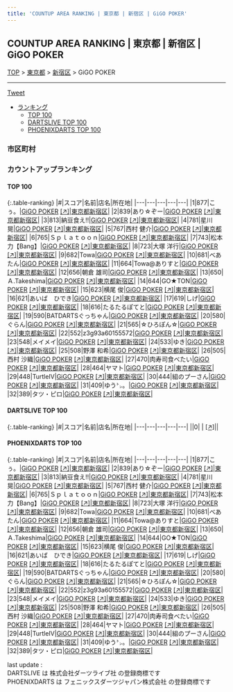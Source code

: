 ```yaml
---
title: 'COUNTUP AREA RANKING | 東京都 | 新宿区 | GiGO POKER'
---
```

## COUNTUP AREA RANKING | 東京都 | 新宿区 | GiGO POKER

[TOP](/darts/rank/) > [東京都](/darts/rank/東京都/) > [新宿区](/darts/rank/東京都/新宿区/) > GiGO POKER

___

<a href="https://twitter.com/share?ref_src=twsrc%5Etfw" data-text="COUNTUP AREA RANKING | 東京都新宿区GiGO POKER" class="twitter-share-button" data-hashtags="DARTSLIVE,PHOENIXDARTS,darts,ダーツ" data-show-count="false">Tweet</a>

* [ランキング](#カウントアップランキング)
    * [TOP 100](#top-100)
    * [DARTSLIVE TOP 100](#dartslive-top-100)
    * [PHOENIXDARTS TOP 100](#phoenixdarts-top-100)

### 市区町村

<ul>

</ul>

### カウントアップランキング

#### TOP 100



{:.table-ranking}
|#|スコア|名前|店名|所在地|
|---|---|---|---|---|
|1|877|<span class="rank-name-pd">こぅ。</span>|<a href="/darts/rank/shops/95257.html">GiGO POKER</a> <a href="https://vs.phoenixdarts.com/jp/shop/shopDetailInfo/s_95257?s_seq=95257">[↗]</a>|<a href="/darts/rank/東京都/新宿区">東京都新宿区</a>|
|2|839|<span class="rank-name-pd">あり☆ぞー</span>|<a href="/darts/rank/shops/95257.html">GiGO POKER</a> <a href="https://vs.phoenixdarts.com/jp/shop/shopDetailInfo/s_95257?s_seq=95257">[↗]</a>|<a href="/darts/rank/東京都/新宿区">東京都新宿区</a>|
|3|813|<span class="rank-name-pd">納豆食え!!</span>|<a href="/darts/rank/shops/95257.html">GiGO POKER</a> <a href="https://vs.phoenixdarts.com/jp/shop/shopDetailInfo/s_95257?s_seq=95257">[↗]</a>|<a href="/darts/rank/東京都/新宿区">東京都新宿区</a>|
|4|781|<span class="rank-name-pd"><span class="pro-icon-pd"></span>星川 晃</span>|<a href="/darts/rank/shops/95257.html">GiGO POKER</a> <a href="https://vs.phoenixdarts.com/jp/shop/shopDetailInfo/s_95257?s_seq=95257">[↗]</a>|<a href="/darts/rank/東京都/新宿区">東京都新宿区</a>|
|5|767|<span class="rank-name-pd"><span class="pro-icon-pd"></span>西村 健介</span>|<a href="/darts/rank/shops/95257.html">GiGO POKER</a> <a href="https://vs.phoenixdarts.com/jp/shop/shopDetailInfo/s_95257?s_seq=95257">[↗]</a>|<a href="/darts/rank/東京都/新宿区">東京都新宿区</a>|
|6|765|<span class="rank-name-pd">Ｓｐｌａｔｏｏｎ</span>|<a href="/darts/rank/shops/95257.html">GiGO POKER</a> <a href="https://vs.phoenixdarts.com/jp/shop/shopDetailInfo/s_95257?s_seq=95257">[↗]</a>|<a href="/darts/rank/東京都/新宿区">東京都新宿区</a>|
|7|743|<span class="rank-name-pd">松本力【Bang】</span>|<a href="/darts/rank/shops/95257.html">GiGO POKER</a> <a href="https://vs.phoenixdarts.com/jp/shop/shopDetailInfo/s_95257?s_seq=95257">[↗]</a>|<a href="/darts/rank/東京都/新宿区">東京都新宿区</a>|
|8|723|<span class="rank-name-pd"><span class="pro-icon-pd"></span>大塚 洋行</span>|<a href="/darts/rank/shops/95257.html">GiGO POKER</a> <a href="https://vs.phoenixdarts.com/jp/shop/shopDetailInfo/s_95257?s_seq=95257">[↗]</a>|<a href="/darts/rank/東京都/新宿区">東京都新宿区</a>|
|9|682|<span class="rank-name-pd">Towa</span>|<a href="/darts/rank/shops/95257.html">GiGO POKER</a> <a href="https://vs.phoenixdarts.com/jp/shop/shopDetailInfo/s_95257?s_seq=95257">[↗]</a>|<a href="/darts/rank/東京都/新宿区">東京都新宿区</a>|
|10|681|<span class="rank-name-pd">べあたん</span>|<a href="/darts/rank/shops/95257.html">GiGO POKER</a> <a href="https://vs.phoenixdarts.com/jp/shop/shopDetailInfo/s_95257?s_seq=95257">[↗]</a>|<a href="/darts/rank/東京都/新宿区">東京都新宿区</a>|
|11|664|<span class="rank-name-pd">Towa@ありすと</span>|<a href="/darts/rank/shops/95257.html">GiGO POKER</a> <a href="https://vs.phoenixdarts.com/jp/shop/shopDetailInfo/s_95257?s_seq=95257">[↗]</a>|<a href="/darts/rank/東京都/新宿区">東京都新宿区</a>|
|12|656|<span class="rank-name-pd">朝倉 雄司</span>|<a href="/darts/rank/shops/95257.html">GiGO POKER</a> <a href="https://vs.phoenixdarts.com/jp/shop/shopDetailInfo/s_95257?s_seq=95257">[↗]</a>|<a href="/darts/rank/東京都/新宿区">東京都新宿区</a>|
|13|650|<span class="rank-name-pd">Ａ.Takeshima</span>|<a href="/darts/rank/shops/95257.html">GiGO POKER</a> <a href="https://vs.phoenixdarts.com/jp/shop/shopDetailInfo/s_95257?s_seq=95257">[↗]</a>|<a href="/darts/rank/東京都/新宿区">東京都新宿区</a>|
|14|644|<span class="rank-name-pd">GO★TON</span>|<a href="/darts/rank/shops/95257.html">GiGO POKER</a> <a href="https://vs.phoenixdarts.com/jp/shop/shopDetailInfo/s_95257?s_seq=95257">[↗]</a>|<a href="/darts/rank/東京都/新宿区">東京都新宿区</a>|
|15|623|<span class="rank-name-pd"><span class="pro-icon-pd"></span>横尾 俊</span>|<a href="/darts/rank/shops/95257.html">GiGO POKER</a> <a href="https://vs.phoenixdarts.com/jp/shop/shopDetailInfo/s_95257?s_seq=95257">[↗]</a>|<a href="/darts/rank/東京都/新宿区">東京都新宿区</a>|
|16|621|<span class="rank-name-pd">あいば　ひでき</span>|<a href="/darts/rank/shops/95257.html">GiGO POKER</a> <a href="https://vs.phoenixdarts.com/jp/shop/shopDetailInfo/s_95257?s_seq=95257">[↗]</a>|<a href="/darts/rank/東京都/新宿区">東京都新宿区</a>|
|17|619|<span class="rank-name-pd">しげ</span>|<a href="/darts/rank/shops/95257.html">GiGO POKER</a> <a href="https://vs.phoenixdarts.com/jp/shop/shopDetailInfo/s_95257?s_seq=95257">[↗]</a>|<a href="/darts/rank/東京都/新宿区">東京都新宿区</a>|
|18|616|<span class="rank-name-pd">たるたるぽてと</span>|<a href="/darts/rank/shops/95257.html">GiGO POKER</a> <a href="https://vs.phoenixdarts.com/jp/shop/shopDetailInfo/s_95257?s_seq=95257">[↗]</a>|<a href="/darts/rank/東京都/新宿区">東京都新宿区</a>|
|19|590|<span class="rank-name-pd">BATDARTSぐっちゃん</span>|<a href="/darts/rank/shops/95257.html">GiGO POKER</a> <a href="https://vs.phoenixdarts.com/jp/shop/shopDetailInfo/s_95257?s_seq=95257">[↗]</a>|<a href="/darts/rank/東京都/新宿区">東京都新宿区</a>|
|20|580|<span class="rank-name-pd">ぐらん</span>|<a href="/darts/rank/shops/95257.html">GiGO POKER</a> <a href="https://vs.phoenixdarts.com/jp/shop/shopDetailInfo/s_95257?s_seq=95257">[↗]</a>|<a href="/darts/rank/東京都/新宿区">東京都新宿区</a>|
|21|565|<span class="rank-name-pd">☆ひろぽん☆</span>|<a href="/darts/rank/shops/95257.html">GiGO POKER</a> <a href="https://vs.phoenixdarts.com/jp/shop/shopDetailInfo/s_95257?s_seq=95257">[↗]</a>|<a href="/darts/rank/東京都/新宿区">東京都新宿区</a>|
|22|552|<span class="rank-name-pd">z3g93a60155572</span>|<a href="/darts/rank/shops/95257.html">GiGO POKER</a> <a href="https://vs.phoenixdarts.com/jp/shop/shopDetailInfo/s_95257?s_seq=95257">[↗]</a>|<a href="/darts/rank/東京都/新宿区">東京都新宿区</a>|
|23|548|<span class="rank-name-pd">メイメイ</span>|<a href="/darts/rank/shops/95257.html">GiGO POKER</a> <a href="https://vs.phoenixdarts.com/jp/shop/shopDetailInfo/s_95257?s_seq=95257">[↗]</a>|<a href="/darts/rank/東京都/新宿区">東京都新宿区</a>|
|24|533|<span class="rank-name-pd">ゆき</span>|<a href="/darts/rank/shops/95257.html">GiGO POKER</a> <a href="https://vs.phoenixdarts.com/jp/shop/shopDetailInfo/s_95257?s_seq=95257">[↗]</a>|<a href="/darts/rank/東京都/新宿区">東京都新宿区</a>|
|25|508|<span class="rank-name-pd"><span class="pro-icon-pd"></span>野澤 和希</span>|<a href="/darts/rank/shops/95257.html">GiGO POKER</a> <a href="https://vs.phoenixdarts.com/jp/shop/shopDetailInfo/s_95257?s_seq=95257">[↗]</a>|<a href="/darts/rank/東京都/新宿区">東京都新宿区</a>|
|26|505|<span class="rank-name-pd"><span class="pro-icon-pd"></span>西村 沙織</span>|<a href="/darts/rank/shops/95257.html">GiGO POKER</a> <a href="https://vs.phoenixdarts.com/jp/shop/shopDetailInfo/s_95257?s_seq=95257">[↗]</a>|<a href="/darts/rank/東京都/新宿区">東京都新宿区</a>|
|27|470|<span class="rank-name-pd">肉寿司食べたい</span>|<a href="/darts/rank/shops/95257.html">GiGO POKER</a> <a href="https://vs.phoenixdarts.com/jp/shop/shopDetailInfo/s_95257?s_seq=95257">[↗]</a>|<a href="/darts/rank/東京都/新宿区">東京都新宿区</a>|
|28|464|<span class="rank-name-pd">ヤマト</span>|<a href="/darts/rank/shops/95257.html">GiGO POKER</a> <a href="https://vs.phoenixdarts.com/jp/shop/shopDetailInfo/s_95257?s_seq=95257">[↗]</a>|<a href="/darts/rank/東京都/新宿区">東京都新宿区</a>|
|29|448|<span class="rank-name-pd">TurtleⅣ</span>|<a href="/darts/rank/shops/95257.html">GiGO POKER</a> <a href="https://vs.phoenixdarts.com/jp/shop/shopDetailInfo/s_95257?s_seq=95257">[↗]</a>|<a href="/darts/rank/東京都/新宿区">東京都新宿区</a>|
|30|444|<span class="rank-name-pd">組のプーさん</span>|<a href="/darts/rank/shops/95257.html">GiGO POKER</a> <a href="https://vs.phoenixdarts.com/jp/shop/shopDetailInfo/s_95257?s_seq=95257">[↗]</a>|<a href="/darts/rank/東京都/新宿区">東京都新宿区</a>|
|31|409|<span class="rank-name-pd">ゆう㌧。</span>|<a href="/darts/rank/shops/95257.html">GiGO POKER</a> <a href="https://vs.phoenixdarts.com/jp/shop/shopDetailInfo/s_95257?s_seq=95257">[↗]</a>|<a href="/darts/rank/東京都/新宿区">東京都新宿区</a>|
|32|389|<span class="rank-name-pd">タツ・ピロ</span>|<a href="/darts/rank/shops/95257.html">GiGO POKER</a> <a href="https://vs.phoenixdarts.com/jp/shop/shopDetailInfo/s_95257?s_seq=95257">[↗]</a>|<a href="/darts/rank/東京都/新宿区">東京都新宿区</a>|


#### DARTSLIVE TOP 100



{:.table-ranking}
|#|スコア|名前|店名|所在地|
|---|---|---|---|---|
||0|<span class="rank-name-dl"> </span>|<a href="/darts/rank/shops/.html"></a> <a href="">[↗]</a>|<a href="/darts/rank//"></a>|


#### PHOENIXDARTS TOP 100



{:.table-ranking}
|#|スコア|名前|店名|所在地|
|---|---|---|---|---|
|1|877|<span class="rank-name-pd">こぅ。</span>|<a href="/darts/rank/shops/95257.html">GiGO POKER</a> <a href="https://vs.phoenixdarts.com/jp/shop/shopDetailInfo/s_95257?s_seq=95257">[↗]</a>|<a href="/darts/rank/東京都/新宿区">東京都新宿区</a>|
|2|839|<span class="rank-name-pd">あり☆ぞー</span>|<a href="/darts/rank/shops/95257.html">GiGO POKER</a> <a href="https://vs.phoenixdarts.com/jp/shop/shopDetailInfo/s_95257?s_seq=95257">[↗]</a>|<a href="/darts/rank/東京都/新宿区">東京都新宿区</a>|
|3|813|<span class="rank-name-pd">納豆食え!!</span>|<a href="/darts/rank/shops/95257.html">GiGO POKER</a> <a href="https://vs.phoenixdarts.com/jp/shop/shopDetailInfo/s_95257?s_seq=95257">[↗]</a>|<a href="/darts/rank/東京都/新宿区">東京都新宿区</a>|
|4|781|<span class="rank-name-pd"><span class="pro-icon-pd"></span>星川 晃</span>|<a href="/darts/rank/shops/95257.html">GiGO POKER</a> <a href="https://vs.phoenixdarts.com/jp/shop/shopDetailInfo/s_95257?s_seq=95257">[↗]</a>|<a href="/darts/rank/東京都/新宿区">東京都新宿区</a>|
|5|767|<span class="rank-name-pd"><span class="pro-icon-pd"></span>西村 健介</span>|<a href="/darts/rank/shops/95257.html">GiGO POKER</a> <a href="https://vs.phoenixdarts.com/jp/shop/shopDetailInfo/s_95257?s_seq=95257">[↗]</a>|<a href="/darts/rank/東京都/新宿区">東京都新宿区</a>|
|6|765|<span class="rank-name-pd">Ｓｐｌａｔｏｏｎ</span>|<a href="/darts/rank/shops/95257.html">GiGO POKER</a> <a href="https://vs.phoenixdarts.com/jp/shop/shopDetailInfo/s_95257?s_seq=95257">[↗]</a>|<a href="/darts/rank/東京都/新宿区">東京都新宿区</a>|
|7|743|<span class="rank-name-pd">松本力【Bang】</span>|<a href="/darts/rank/shops/95257.html">GiGO POKER</a> <a href="https://vs.phoenixdarts.com/jp/shop/shopDetailInfo/s_95257?s_seq=95257">[↗]</a>|<a href="/darts/rank/東京都/新宿区">東京都新宿区</a>|
|8|723|<span class="rank-name-pd"><span class="pro-icon-pd"></span>大塚 洋行</span>|<a href="/darts/rank/shops/95257.html">GiGO POKER</a> <a href="https://vs.phoenixdarts.com/jp/shop/shopDetailInfo/s_95257?s_seq=95257">[↗]</a>|<a href="/darts/rank/東京都/新宿区">東京都新宿区</a>|
|9|682|<span class="rank-name-pd">Towa</span>|<a href="/darts/rank/shops/95257.html">GiGO POKER</a> <a href="https://vs.phoenixdarts.com/jp/shop/shopDetailInfo/s_95257?s_seq=95257">[↗]</a>|<a href="/darts/rank/東京都/新宿区">東京都新宿区</a>|
|10|681|<span class="rank-name-pd">べあたん</span>|<a href="/darts/rank/shops/95257.html">GiGO POKER</a> <a href="https://vs.phoenixdarts.com/jp/shop/shopDetailInfo/s_95257?s_seq=95257">[↗]</a>|<a href="/darts/rank/東京都/新宿区">東京都新宿区</a>|
|11|664|<span class="rank-name-pd">Towa@ありすと</span>|<a href="/darts/rank/shops/95257.html">GiGO POKER</a> <a href="https://vs.phoenixdarts.com/jp/shop/shopDetailInfo/s_95257?s_seq=95257">[↗]</a>|<a href="/darts/rank/東京都/新宿区">東京都新宿区</a>|
|12|656|<span class="rank-name-pd">朝倉 雄司</span>|<a href="/darts/rank/shops/95257.html">GiGO POKER</a> <a href="https://vs.phoenixdarts.com/jp/shop/shopDetailInfo/s_95257?s_seq=95257">[↗]</a>|<a href="/darts/rank/東京都/新宿区">東京都新宿区</a>|
|13|650|<span class="rank-name-pd">Ａ.Takeshima</span>|<a href="/darts/rank/shops/95257.html">GiGO POKER</a> <a href="https://vs.phoenixdarts.com/jp/shop/shopDetailInfo/s_95257?s_seq=95257">[↗]</a>|<a href="/darts/rank/東京都/新宿区">東京都新宿区</a>|
|14|644|<span class="rank-name-pd">GO★TON</span>|<a href="/darts/rank/shops/95257.html">GiGO POKER</a> <a href="https://vs.phoenixdarts.com/jp/shop/shopDetailInfo/s_95257?s_seq=95257">[↗]</a>|<a href="/darts/rank/東京都/新宿区">東京都新宿区</a>|
|15|623|<span class="rank-name-pd"><span class="pro-icon-pd"></span>横尾 俊</span>|<a href="/darts/rank/shops/95257.html">GiGO POKER</a> <a href="https://vs.phoenixdarts.com/jp/shop/shopDetailInfo/s_95257?s_seq=95257">[↗]</a>|<a href="/darts/rank/東京都/新宿区">東京都新宿区</a>|
|16|621|<span class="rank-name-pd">あいば　ひでき</span>|<a href="/darts/rank/shops/95257.html">GiGO POKER</a> <a href="https://vs.phoenixdarts.com/jp/shop/shopDetailInfo/s_95257?s_seq=95257">[↗]</a>|<a href="/darts/rank/東京都/新宿区">東京都新宿区</a>|
|17|619|<span class="rank-name-pd">しげ</span>|<a href="/darts/rank/shops/95257.html">GiGO POKER</a> <a href="https://vs.phoenixdarts.com/jp/shop/shopDetailInfo/s_95257?s_seq=95257">[↗]</a>|<a href="/darts/rank/東京都/新宿区">東京都新宿区</a>|
|18|616|<span class="rank-name-pd">たるたるぽてと</span>|<a href="/darts/rank/shops/95257.html">GiGO POKER</a> <a href="https://vs.phoenixdarts.com/jp/shop/shopDetailInfo/s_95257?s_seq=95257">[↗]</a>|<a href="/darts/rank/東京都/新宿区">東京都新宿区</a>|
|19|590|<span class="rank-name-pd">BATDARTSぐっちゃん</span>|<a href="/darts/rank/shops/95257.html">GiGO POKER</a> <a href="https://vs.phoenixdarts.com/jp/shop/shopDetailInfo/s_95257?s_seq=95257">[↗]</a>|<a href="/darts/rank/東京都/新宿区">東京都新宿区</a>|
|20|580|<span class="rank-name-pd">ぐらん</span>|<a href="/darts/rank/shops/95257.html">GiGO POKER</a> <a href="https://vs.phoenixdarts.com/jp/shop/shopDetailInfo/s_95257?s_seq=95257">[↗]</a>|<a href="/darts/rank/東京都/新宿区">東京都新宿区</a>|
|21|565|<span class="rank-name-pd">☆ひろぽん☆</span>|<a href="/darts/rank/shops/95257.html">GiGO POKER</a> <a href="https://vs.phoenixdarts.com/jp/shop/shopDetailInfo/s_95257?s_seq=95257">[↗]</a>|<a href="/darts/rank/東京都/新宿区">東京都新宿区</a>|
|22|552|<span class="rank-name-pd">z3g93a60155572</span>|<a href="/darts/rank/shops/95257.html">GiGO POKER</a> <a href="https://vs.phoenixdarts.com/jp/shop/shopDetailInfo/s_95257?s_seq=95257">[↗]</a>|<a href="/darts/rank/東京都/新宿区">東京都新宿区</a>|
|23|548|<span class="rank-name-pd">メイメイ</span>|<a href="/darts/rank/shops/95257.html">GiGO POKER</a> <a href="https://vs.phoenixdarts.com/jp/shop/shopDetailInfo/s_95257?s_seq=95257">[↗]</a>|<a href="/darts/rank/東京都/新宿区">東京都新宿区</a>|
|24|533|<span class="rank-name-pd">ゆき</span>|<a href="/darts/rank/shops/95257.html">GiGO POKER</a> <a href="https://vs.phoenixdarts.com/jp/shop/shopDetailInfo/s_95257?s_seq=95257">[↗]</a>|<a href="/darts/rank/東京都/新宿区">東京都新宿区</a>|
|25|508|<span class="rank-name-pd"><span class="pro-icon-pd"></span>野澤 和希</span>|<a href="/darts/rank/shops/95257.html">GiGO POKER</a> <a href="https://vs.phoenixdarts.com/jp/shop/shopDetailInfo/s_95257?s_seq=95257">[↗]</a>|<a href="/darts/rank/東京都/新宿区">東京都新宿区</a>|
|26|505|<span class="rank-name-pd"><span class="pro-icon-pd"></span>西村 沙織</span>|<a href="/darts/rank/shops/95257.html">GiGO POKER</a> <a href="https://vs.phoenixdarts.com/jp/shop/shopDetailInfo/s_95257?s_seq=95257">[↗]</a>|<a href="/darts/rank/東京都/新宿区">東京都新宿区</a>|
|27|470|<span class="rank-name-pd">肉寿司食べたい</span>|<a href="/darts/rank/shops/95257.html">GiGO POKER</a> <a href="https://vs.phoenixdarts.com/jp/shop/shopDetailInfo/s_95257?s_seq=95257">[↗]</a>|<a href="/darts/rank/東京都/新宿区">東京都新宿区</a>|
|28|464|<span class="rank-name-pd">ヤマト</span>|<a href="/darts/rank/shops/95257.html">GiGO POKER</a> <a href="https://vs.phoenixdarts.com/jp/shop/shopDetailInfo/s_95257?s_seq=95257">[↗]</a>|<a href="/darts/rank/東京都/新宿区">東京都新宿区</a>|
|29|448|<span class="rank-name-pd">TurtleⅣ</span>|<a href="/darts/rank/shops/95257.html">GiGO POKER</a> <a href="https://vs.phoenixdarts.com/jp/shop/shopDetailInfo/s_95257?s_seq=95257">[↗]</a>|<a href="/darts/rank/東京都/新宿区">東京都新宿区</a>|
|30|444|<span class="rank-name-pd">組のプーさん</span>|<a href="/darts/rank/shops/95257.html">GiGO POKER</a> <a href="https://vs.phoenixdarts.com/jp/shop/shopDetailInfo/s_95257?s_seq=95257">[↗]</a>|<a href="/darts/rank/東京都/新宿区">東京都新宿区</a>|
|31|409|<span class="rank-name-pd">ゆう㌧。</span>|<a href="/darts/rank/shops/95257.html">GiGO POKER</a> <a href="https://vs.phoenixdarts.com/jp/shop/shopDetailInfo/s_95257?s_seq=95257">[↗]</a>|<a href="/darts/rank/東京都/新宿区">東京都新宿区</a>|
|32|389|<span class="rank-name-pd">タツ・ピロ</span>|<a href="/darts/rank/shops/95257.html">GiGO POKER</a> <a href="https://vs.phoenixdarts.com/jp/shop/shopDetailInfo/s_95257?s_seq=95257">[↗]</a>|<a href="/darts/rank/東京都/新宿区">東京都新宿区</a>|


<div class="footer border-top border-gray-light mt-5 pt-3 text-right text-gray">
    last update : <span style="font-weight: italic" id="foot_last_modified"></span><br />
    DARTSLIVE は 株式会社ダーツライブ社 の登録商標です<br />
    PHOENIXDARTS は フェニックスダーツジャパン株式会社 の登録商標です<br />
</div>

<script src="https://cdnjs.cloudflare.com/ajax/libs/jquery.tablesorter/2.31.3/js/jquery.tablesorter.min.js" integrity="sha512-qzgd5cYSZcosqpzpn7zF2ZId8f/8CHmFKZ8j7mU4OUXTNRd5g+ZHBPsgKEwoqxCtdQvExE5LprwwPAgoicguNg==" crossorigin="anonymous" referrerpolicy="no-referrer"></script>
<link rel="stylesheet" href="https://cdnjs.cloudflare.com/ajax/libs/jquery.tablesorter/2.31.3/css/theme.default.min.css" integrity="sha512-wghhOJkjQX0Lh3NSWvNKeZ0ZpNn+SPVXX1Qyc9OCaogADktxrBiBdKGDoqVUOyhStvMBmJQ8ZdMHiR3wuEq8+w==" crossorigin="anonymous" referrerpolicy="no-referrer" />
<script>
$(function() {
    $(".table-ranking").tablesorter({sortList:[[0, 0]]});
    $("#foot_last_modified").text(formatDate(new Date(document.lastModified), 'yyyy-MM-dd HH:mm:ss'));
});
</script>

<script async src="https://platform.twitter.com/widgets.js" charset="utf-8"></script>